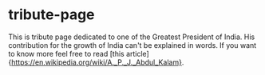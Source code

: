 # tribute-page
This is tribute page dedicated to one of the Greatest President of India. His contribution for the growth of India can't be explained in words.
If you want to know more feel free to read [this article]{https://en.wikipedia.org/wiki/A._P._J._Abdul_Kalam}.

